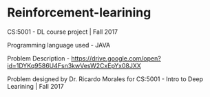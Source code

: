 # Reinforcement-learining
CS:5001 - DL course project | Fall 2017

Programming language used - JAVA

Problem Description - https://drive.google.com/open?id=1DYKq9586U4Fsn3kwVesW2CxEpYx08JXX


Problem designed by Dr. Ricardo Morales for CS:5001 - Intro to Deep Learining | Fall 2017
